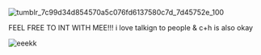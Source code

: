 ![tumblr_7c99d34d854570a5c076fd6137580c7d_7d45752e_100](https://github.com/theappriser/theappriser/assets/165829625/ea112ef7-cca4-46ab-a2a1-8aefa0aff2f5) 

FEEL FREE TO INT WITH MEE!!! i love talkign to people & c+h is also okay 


![eeekk](https://cdn.discordapp.com/attachments/904001063055687752/1236794025818722304/IMG_4960.gif?ex=66394db2&is=6637fc32&hm=069b093cc8aaef5619e4bac868cf746aac465bd4cfb422765055db8efffbe325&)
